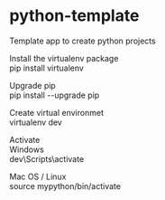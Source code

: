 # python-template
Template app to create python projects

Install the virtualenv package  
pip install virtualenv

Upgrade pip  
pip install --upgrade pip 

Create virtual environmet  
virtualenv dev

Activate  
Windows  
dev\Scripts\activate  

Mac OS / Linux  
source mypython/bin/activate  

